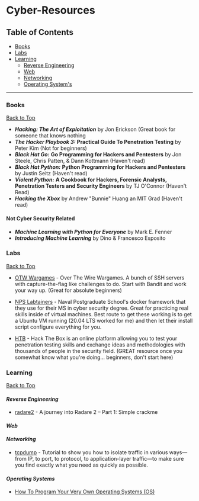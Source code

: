 # Cyber-Resources

<!-- Begin Table of Contents-->

## Table of Contents

- [Books](#books)
- [Labs](#labs)
- [Learning](#learning)
	- [Reverse Engineering](#reverse-engineering)
	- [Web](#web)
	- [Networking](#networking)
	- [Operating System's](#operating-systems)

<!-- End Table of Contents-->

---

<!-- Begin List-->

### Books

[Back to Top](#table-of-contents)

- ***Hacking: The Art of Exploitation*** by Jon Erickson (Great book for someone that knows nothing
- ***The Hacker Playbook 3:*** **Practical Guide To Penetration Testing** by Peter Kim (Not for beginners)
- ***Black Hat Go:*** **Go Programming for Hackers and Pentesters** by Jon Steele, Chris Patten, & Dann Kottmann (Haven't read)
- ***Black Hat Python:*** **Python Programming for Hackers and Pentesters** by Justin Seitz (Haven't read)
- ***Violent Python:*** **A Cookbook for Hackers, Forensic Analysts, Penetration Testers and Security Engineers** by TJ O'Connor (Haven't Read)
- ***Hacking the Xbox*** by Andrew "Bunnie" Huang an MIT Grad (Haven't read)

#### Not Cyber Security Related
- ***Machine Learning with Python for Everyone*** by Mark E. Fenner
- ***Introducing Machine Learning*** by Dino & Francesco Esposito

### Labs

[Back to Top](#table-of-contents)

- [OTW Wargames](https://overthewire.org/wargames/) - Over The Wire Wargames. A bunch of SSH servers with capture-the-flag like challenges to do. Start with Bandit and work your way up. (Great for absolute beginners)

- [NPS Labtainers](https://nps.edu/web/c3o/labtainers) - Naval Postgraduate School's docker framework that they use for their MS in cyber security degree. Great for practicing real skills inside of virtual machines. Best route to get these working is to get a Ubuntu VM running (20.04 LTS worked for me) and then let their install script configure everything for you.

- [HTB](https://www.hackthebox.eu/) - Hack The Box is an online platform allowing you to test your penetration testing skills and exchange ideas and methodologies with thousands of people in the security field. (GREAT resource once you somewhat know what you're doing... beginners, don't start here)

### Learning

[Back to Top](#table-of-contents)

#### *Reverse Engineering*

- [radare2](https://www.megabeets.net/a-journey-into-radare-2-part-1/) - A journey into Radare 2 – Part 1: Simple crackme

#### *Web*

#### *Networking*

- [tcpdump](https://danielmiessler.com/study/tcpdump/) - Tutorial to show you how to isolate traffic in various ways—from IP, to port, to protocol, to application-layer traffic—to make sure you find exactly what you need as quickly as possible.

#### *Operating Systems*

- [How To Program Your Very Own Operating Systems (OS)](https://www.whoishostingthis.com/resources/os-development/)

<!-- End List-->
